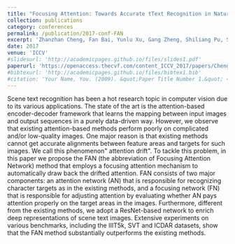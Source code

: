 ```yaml
---
title: "Focusing Attention: Towards Accurate tText Recognition in Natural Images"
collection: publications
category: conferences
permalink: /publication/2017-conf-FAN
excerpt: 'Zhanzhan Cheng, Fan Bai, Yunlu Xu, Gang Zheng, Shiliang Pu, Shuigeng Zhou'
date: 2017
venue: 'ICCV'
#slidesurl: 'http://academicpages.github.io/files/slides1.pdf'
paperurl: 'https://openaccess.thecvf.com/content_ICCV_2017/papers/Cheng_Focusing_Attention_Towards_ICCV_2017_paper.pdf'
#bibtexurl: 'http://academicpages.github.io/files/bibtex1.bib'
#citation: 'Your Name, You. (2009). &quot;Paper Title Number 1.&quot; <i>Journal 1</i>. 1(1).'
---
```

Scene text recognition has been a hot research topic in computer vision due to its various applications. The state of the art is the attention-based encoder-decoder framework that learns the mapping between input images and output sequences in a purely data-driven way. However, we observe that existing attention-based methods perform poorly on complicated and/or low-quality images. One major reason is that existing methods cannot get accurate alignments between feature areas and targets for such images. We call this phenomenon" attention drift". To tackle this problem, in this paper we propose the FAN (the abbreviation of Focusing Attention Network) method that employs a focusing attention mechanism to automatically draw back the drifted attention. FAN consists of two major components: an attention network (AN) that is responsible for recognizing character targets as in the existing methods, and a focusing network (FN) that is responsible for adjusting attention by evaluating whether AN pays attention properly on the target areas in the images. Furthermore, different from the existing methods, we adopt a ResNet-based network to enrich deep representations of scene text images. Extensive experiments on various benchmarks, including the IIIT5k, SVT and ICDAR datasets, show that the FAN method substantially outperforms the existing methods.